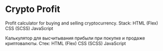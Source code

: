 # Crypto Profit
Profit calculator for buying and selling cryptocurrency.
Stack:
HTML (Flex)
CSS (SCSS)
JavaScript


Калькулятор для высчитывания прибыли при покупке и продаже криптовалюты.
Стек: 
HTML (Flex)
CSS (SCSS)
JavaScript
